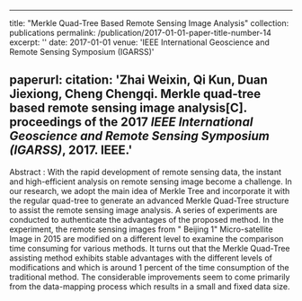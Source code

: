  ---
title: "Merkle Quad-Tree Based Remote Sensing Image Analysis"
collection: publications
permalink: /publication/2017-01-01-paper-title-number-14
excerpt: ''
date: 2017-01-01
venue: 'IEEE International Geoscience and Remote Sensing Symposium (IGARSS)'

paperurl: <!--'http://academicpages.github.io/files/paper1.pdf' -->
citation: '<b>Zhai Weixin</b>, Qi Kun, Duan Jiexiong,  Cheng Chengqi. Merkle quad-tree based remote sensing image analysis[C]. proceedings of the 2017 <i>IEEE International Geoscience and Remote Sensing Symposium (IGARSS)</i>, 2017. IEEE.'
---



<!--This paper is about the number 1. The number 2 is left for future work.-->
Abstract : With the rapid development of remote sensing data, the instant and high-efficient analysis on remote sensing image become a challenge. In our research, we adopt the main idea of Merkle Tree and incorporate it with the 
regular quad-tree to generate an advanced Merkle Quad-Tree structure to assist the remote sensing image analysis. A series of experiments are conducted to authenticate the advantages of the proposed method. In the experiment, the remote sensing images from " Beijing 1" Micro-satellite Image in 2015 are modified on a different level to examine the comparison time consuming for various methods. It turns out that the Merkle Quad-Tree assisting method exhibits stable advantages with the different levels of modifications and which is around 1 percent of the time consumption of the traditional method. The considerable improvements seem to come primarily from the data-mapping process which results in a small and fixed data size.
<!--[Download paper here](http://academicpages.github.io/files/paper1.pdf)-->

<!--Recommended citation: Zhai W, Cheng C. Vagueness in spatial data: A grid-coding approach[C]. proceedings of the 2014 IEEE Geoscience and Remote Sensing Symposium, 2014. IEEE.-->
